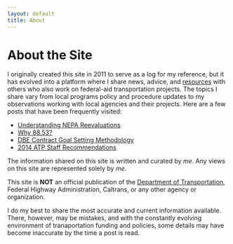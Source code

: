 ```yaml
---
layout: default
title: About
---
```


# About the Site

I originally created this site in 2011 to serve as a log for my reference, but it has evolved into a platform where I share news, advice, and [resources][11] with others who also work on federal-aid transportation projects. The topics I share vary from local programs policy and procedure updates to my observations working with local agencies and their projects. Here are a few posts that have been frequently visited:

* [Understanding NEPA Reevaluations][5]
* [Why 88.53?][6]
* [DBE Contract Goal Setting Methodology][7]
* [2014 ATP Staff Recommendations][8]

The information shared on this site is written and curated by *me*. Any views on this site are represented solely by *me*.

This site is **NOT** an official publication of the [Department of Transportation][9], Federal Highway Administration, Caltrans, or any other agency or organization.

I do my best to share the most accurate and current information available. There, however, may be mistakes, and with the constantly evolving environment of tranaportation funding and policies, some details may have become inaccurate by the time a post is read.


[5]: /nepa-reevaluations.html
[6]: /why-88.53.html
[7]: /dbe-contract-goal-setting.html
[8]: /2014-atp-staff-recommendations.html
[9]: https://www.transportation.gov
[10]: http://www.fhwa.dot.gov
[11]: /resources
[12]: http://catc.ca.gov
